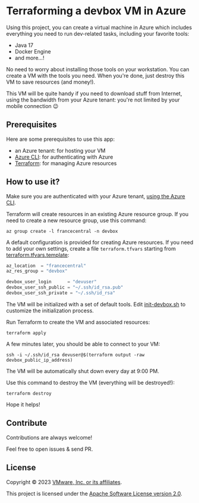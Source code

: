 
# Terraforming a devbox VM in Azure

Using this project, you can create a virtual machine in Azure which includes
everything you need to run dev-related tasks, including your favorite tools:

- Java 17
- Docker Engine
- and more...!

No need to worry about installing those tools on your workstation.
You can create a VM with the tools you need. When you're done, just destroy
this VM to save resources (and money!).

This VM will be quite handy if you need to download stuff from Internet,
using the bandwidth from your Azure tenant:
you're not limited by your mobile connection 😉

## Prerequisites

Here are some prerequisites to use this app:

- an Azure tenant: for hosting your VM
- [Azure CLI](https://learn.microsoft.com/en-us/cli/azure/install-azure-cli): for authenticating with Azure
- [Terraform](https://www.terraform.io/): for managing Azure resources

## How to use it?

Make sure you are authenticated with your Azure tenant,
[using the Azure CLI](https://learn.microsoft.com/en-us/cli/azure/authenticate-azure-cli).

Terraform will create resources in an existing Azure resource group.
If you need to create a new resource group, use this command:

```shell
az group create -l francecentral -n devbox
```

A default configuration is provided for creating Azure resources.
If you need to add your own settings, create a file `terraform.tfvars`
starting from [terraform.tfvars.template](terraform.tfvars.template):

```tfvars
az_location  = "francecentral"
az_res_group = "devbox"

devbox_user_login      = "devuser"
devbox_user_ssh_public = "~/.ssh/id_rsa.pub"
devbox_user_ssh_private = "~/.ssh/id_rsa"
```

The VM will be initialized with a set of default tools.
Edit [init-devbox.sh](init-devbox.sh) to customize the initialization process.

Run Terraform to create the VM and associated resources:

```shell
terraform apply
```

A few minutes later, you should be able to connect to your VM:

```shell
ssh -i ~/.ssh/id_rsa devuser@$(terraform output -raw devbox_public_ip_address)
```

The VM will be automatically shut down every day at 9:00 PM.

Use this command to destroy the VM (everything will be destroyed!):

```shell
terraform destroy
```

Hope it helps!

## Contribute

Contributions are always welcome!

Feel free to open issues & send PR.

## License

Copyright &copy; 2023 [VMware, Inc. or its affiliates](https://vmware.com).

This project is licensed under the [Apache Software License version 2.0](https://www.apache.org/licenses/LICENSE-2.0).
